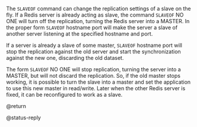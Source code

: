 The `SLAVEOF` command can change the replication settings of a slave on the fly.
If a Redis server is already acting as slave, the command `SLAVEOF` NO ONE will
turn off the replication, turning the Redis server into a MASTER. In the proper
form `SLAVEOF` hostname port will make the server a slave of another server
listening at the specified hostname and port.

If a server is already a slave of some master, `SLAVEOF` hostname port will stop
the replication against the old server and start the synchronization against the
new one, discarding the old dataset.

The form `SLAVEOF` NO ONE will stop replication, turning the server into a
MASTER, but will not discard the replication. So, if the old master stops
working, it is possible to turn the slave into a master and set the application
to use this new master in read/write. Later when the other Redis server is
fixed, it can be reconfigured to work as a slave.

@return

@status-reply
